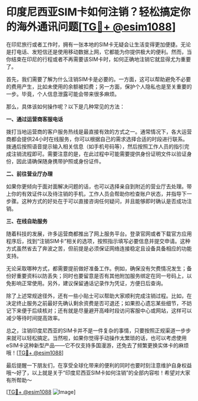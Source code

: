# 印度尼西亚SIM卡如何注销？轻松搞定你的海外通讯问题[[TG💪+ @esim1088](https://t.me/s/esim1088)]

在印尼旅行或者工作时，拥有一张本地的SIM卡无疑会让生活变得更加便捷。无论是打电话、发短信还是使用移动数据上网，它都能为你提供极大的便利。然而，当你结束在印尼的行程或者不再需要该SIM卡时，如何正确地注销它就显得尤为重要了。

首先，我们需要了解为什么注销SIM卡是必要的。一方面，这可以帮助避免不必要的费用产生，比如未使用的余额被扣费；另一方面，保护个人隐私也是至关重要的一步。毕竟，个人信息泄露可能会带来很多麻烦。

那么，具体该如何操作呢？以下是几种常见的方法：

**一、通过运营商客服电话**

拨打当地运营商的客户服务热线是最直接有效的方式之一。通常情况下，各大运营商都会提供24小时在线服务，你可以根据自己的需求选择合适的时段进行联系。拨通后按照语音提示输入相关信息（如手机号码等），然后按照工作人员的指引完成注销流程即可。需要注意的是，在此过程中可能需要提供身份证明文件以验证身份，因此请确保随身携带护照或身份证件。

**二、前往营业厅办理**

如果你更倾向于面对面解决问题的话，也可以选择亲自到附近的营业厅去处理。带上你的有效证件以及待注销的手机，工作人员会帮助你检查账户状态，并指导下一步骤。这种方式的好处在于可以直接咨询任何疑问，并且能够即时确认是否成功注销。

**三、在线自助服务**

随着科技的发展，许多运营商都推出了网上服务平台。登录官网或者下载官方应用程序后，找到“注销SIM卡”相关的选项，按照指示填写必要信息并提交申请。这种方式虽然省去了奔波之苦，但前提是必须保证网络连接稳定且设备具备相应的功能支持。

无论采取哪种方式，都需要提前做好准备工作。例如，确保没有欠费情况发生；备份好重要资料以防丢失；同时也要留意是否有其他附加服务绑定在同一号码上，以免影响正常使用。另外，建议保留通话记录作为凭证，方便日后查询。

除了上述常规途径外，还有一些小贴士可以帮助大家顺利完成注销过程。比如，在决定终止服务之前最好先确认剩余资费是否可退还；如果担心遗忘某些细节，不妨记下来便于后续核对；还有就是尽量避开高峰时段访问客服中心或网站，这样可以减少等待时间提高效率。

总之，注销印度尼西亚的SIM卡并不是一件复杂的事情，只要按照正规渠道一步步来就可以轻松搞定。当然啦，如果你觉得手动操作太繁琐的话，也可以考虑使用eSIM卡这种新型产品——它不仅支持多国漫游，还免去了频繁更换实体卡的麻烦哦！[[TG💪+ @esim1088](https://t.me/s/esim1088)]

最后提醒一下朋友们，在享受全球化带来的便利的同时也要时刻注意维护自身权益哦～好了，以上就是关于“印度尼西亚SIM卡如何注销”的全部内容啦！希望对大家有所帮助～

[[TG💪+ @esim1088](https://t.me/s/esim1088) ![Image](https://i.postimg.cc/4NQfJmqS/Snipaste-2025-05-13-00-14-12.png)]
